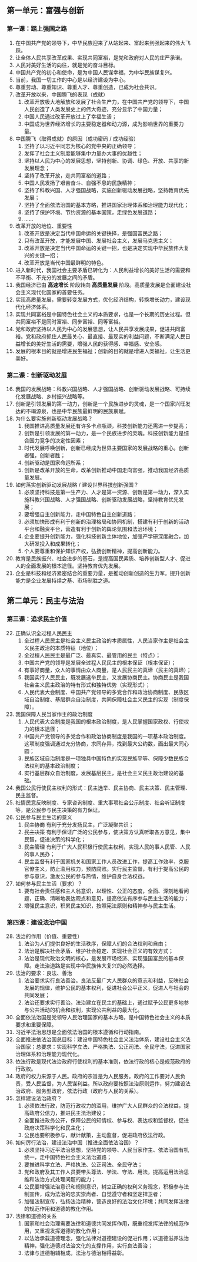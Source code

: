 ## 第一单元：富强与创新

### 第一课：踏上强国之路

1. 在中国共产党的领导下，中华民族迎来了从站起来、富起来到强起来的伟大飞跃。
2. 让全体人民共享改革成果、实现共同富裕，是党和政府对人民的庄严承诺。
3. 人民对美好生活的向往，就是党的奋斗目标。
4. 中国共产党的初心和使命，是为中国人民谋幸福，为中华民族谋复兴。
5. 当前，我国一切工作的中心是以经济建设为中心。
6. 尊重劳动、尊重知识、尊重人才、尊重创造，已成为社会共识。
7. 改革开放以来，中国腾飞的表现（成就）
   1. 改革开放极大地解放和发展了社会生产力，在中国共产党的领导下，中国人民创造了人类发展史上的伟大奇迹，充分显示了中国力量；
   2. 中国人民通过改革开放过上了幸福生活；
   3. 中国成为世界经济增长的主要稳定器和动力源，成为影响世界的重要力量。
8. 中国腾飞（取得成就）的原因（成功密码 / 成功经验）
   1. 坚持了以习近平同志为核心的党中央的正确领导；
   2. 发挥了社会主义制度能够集中力量办大事的优越性；
   3. 坚持以人民为中心的发展思想，坚持创新、协调、绿色、开放、共享的新发展理念；
   4. 坚持了改革开放，走共同富裕的道路；
   5. 中国人民发扬了艰苦奋斗、自强不息的民族精神；
   6. 坚持了科教兴国、人才强国战略，实施创新驱动发展战略，坚持教育优先发展；
   7. 坚持了全面依法治国的基本方略，推进国家治理体系和治理能力现代化；
   8. 坚持了保护环境、节约资源的基本国策，走绿色发展道路；
   9. ……
9. 改革开放的地位、重要性
   1. 改革开放是决定当代中国命运的关键抉择，是强国富民之路；
   2. 只有改革开放，才能发展中国、发展社会主义，发展马克思主义；
   3. 改革开放是决定当代中国命运的关键一招，也是决定实现中华民族伟大复兴的关键一招；
   4. 改革开放是当代中国最鲜明的特色。
10. 进入新时代，我国社会主要矛盾已转化为：人民利益增长的美好生活的需要和不平衡、不充分的发展之间的矛盾。
11. 我国经济已由 **高速增长** 阶段转向 **高质量发展** 阶段。高质量发展是全面建设社会主义现代化国家的首要任务。
12. 实现高质量发展，需要转变发展方式，优化经济结构，转换增长动力，建设现代化经济体系。
13. 实现共同富裕是中国特色社会主义的本质要求，也是一个长期的历史过程。但共同富裕不是同时富裕、同步富裕、同等富裕。
14. 党和政府坚持以人民为中心的发展思想，让人民共享发展成果，促进共同富裕。党和政府抓住人民最关心、最直接、最现实的利益问题，不断满足人民日益增长的美好生活的需要，增强人民的获得感、幸福感、安全感。
15. 发展的根本目的就是增进民生福祉；创新的目的就是增进人类福祉，让生活更美好。

### 第二课：创新驱动发展

16. 我国的发展战略：科教兴国战略、人才强国战略、创新驱动发展战略、可持续化发展战略、乡村振兴战略等。
17. 创新是引领发展的第一动力，创新是一个民族进步的灵魂，是一个国家兴旺发达的不竭源泉，也是中华民族最鲜明的民族禀赋。
18. 为什么要实施创新驱动发展战略？
    1. 我国推进高质量发展还有许多卡点瓶颈，科技创新能力还需进一步提高；
    2. 创新是引领发展的第一动力，是一个民族进步的灵魂。科技创新能力是综合国力竞争的决定性因素；
    3. 时代发展呼唤创新，创新已经成为世界主要国家的发展战略的重心。创新者强，创新者胜；
    4. 创新驱动是国家命运所系；
    5. 创新是改革开放的生命，改革创新推动中国走向富强，推动我国经济高质量发展。
19. 如何落实创新驱动发展战略 / 建设世界科技创新强国？
    1. 必须坚持科技是第一生产力、人才是第一资源、创新是第一动力，深入实施科教兴国战略、人才强国战略、创新驱动发展战略，坚持教育优先发展；
    2. 要增强自主创新能力，走中国特色自主创新道路；
    3. 必须加快形成有利于创新的治理格局和协同机制，搭建有利于创新的活动平台和融资平台，营造有利于创新的舆论氛围和法治环境；
    4. 企业要提升创新能力，强化科技创新主体地位，加强产学研深度融合，加大研发投入和成果转化；
    5. 个人要尊重和保护知识产权，弘扬创新精神，提高创新能力。
20. 教育是民族振兴、社会进步的基石，是提高国民素质、培养创新型人才、促进人的全面发展的根本途径。坚持教育优先发展。
21. 企业是科技和经济紧密结合的重要力量，是推动创新创造的生力军。提升创新能力是企业发展持续之基、市场制胜之道。

## 第二单元：民主与法治

### 第三课：追求民主价值

22. 正确认识全过程人民民主
    1. 全过程人民民主是社会主义民主政治的本质属性，人民当家作主是社会主义民主政治的本质特征（地位）；
    2. 全过程人民民主是最广泛、最真实、最管用的民主（特点）；
    3. 中国共产党的领导是发展全过程人民民主的根本保证（根本保证）；
    4. 有事好商量，众人的事情由众人商量，是人民民主的真谛（民主的真谛）；
    5. 我国实行人民民主，既发展选举民主，又发展协商民主。协商民主是我国社会主义民主政治的特有形式和独特优势（实现形式）；
    6. 人民代表大会制度、中国共产党领导的多党合作和政治协商制度、民族区域自治制度、基层群众自治制度，共同保障社会主义民主的实现（制度保障）。
23. 我国保障人民当家作主的政治制度
    1. 人民代表大会制度是我国的根本政治制度，是人民掌握国家政权、行使权力的根本途径；
    2. 中国共产党领导的多党合作和政治协商制度是我国的一项基本政治制度。这项制度强调通过充分协商，求同存异，找到最大公约数，画出最大同心圆；
    3. 民族区域自治制度是一项独具中国特色的实现民族平等、保障少数民族合法权利的基本政治制度；
    4. 实行基层群众自治制度，发展基层民主，是社会主义民主政治建设的基础。
24. 我国公民行使民主权利的形式：民主选举、民主协商、民主决策、民主管理、民主监督。
25. 社情民意反映制度、专家咨询制度、重大事项社会公示制度、社会听证制度等，是公民参与民主决策的有力保证。
26. 公民参与民主生活的意义
    1. ~~民主协商~~ 有利于充分发扬民主，广泛凝聚共识；
    2. ~~民主决策~~ 有利于保证广泛的公民参与，使决策方认真听取各方意见，集中民智，促进决策的科学化；
    3. ~~民主管理~~ 有利于广大人民积极行使民主权利，实现人民的事人民管、人民的事人民办；
    4. 民主监督有利于国家机关和国家工作人员改进工作，提高工作效率，克服官僚主义，防止滥用权力，预防腐败。实行民主监督，有利于提高公民的参与意识，激发公民的参与热情，维护自身合法权益。
27. 如何参与民主生活（要求）？
    1. 要有社会责任感和主人翁意识，以理性、公正的态度，全面、深刻地看问题，正确、清晰地表达观点和意见，提高依法有序参与民主生活的能力；
    2. 增强民主意识，积累民主知识，按照宪法原则和精神参与民主生活。

### 第四课：建设法治中国

28. 法治的作用（价值、重要性）
    1. 法治为人们提供良好的生活秩序，保障人们的合法权利和自由；
    2. 法治是解决社会矛盾、维护社会稳定、实现社会正义的有效方式；
    3. 法治是现代政治文明的核心，是发展市场经济、实现强国富民的基本保障。走法治道路是实现中华民族伟大复兴的必然选择。
29. 法治的要求：良法、善治
    1. 法治要求实行良法善治。良法反最广大人民群众的意志和利益，反映社会发展的规律，维护公民的基本权利，促进社会公平正义，促进人与社会的共同发展；
    2. 法治还要求实行善治。法治建立在民主的基础上，通过赋予公民更多地参与公共活动的机会和权利，实现公共利益的最大化。
30. 全面依法治国是党领导人民治理国家的基本方略，是中国特色社会主义的本质要求和重要保障。
31. 习近平法治思想是全面依法治国的根本遵循和行动指南。
32. 全面推进依法治国总目标：建设中国特色社会主义法治体系，建设社会主义法治国家；总要求：实现科学立法、严格执法、公正司法、全民守法，促进国家治理体系和治理能力现代化。
33. 依法行政是现代法治政府行使权利的基本准则，依法行政的核心是规范政府的行政权。
34. 政府的权力来源于人民。政府的宗旨是为人民服务。政府的工作要对人民负责，受人民监督，为人民谋利益。所以政府要按照法治原则运作，努力建设法治政府、服务型政府，依法行政（政府与人民的关系）。
35. 怎样建设法治政府？
    1. 必须依法行政，防范行政权力的滥用，维护广大人民群众的合法权益，提高政府公信力，推进民主法治建设；
    2. 全面推进政务公开，保障公民的知情权、参与权、表达权和监督权，促进政府决策科学化和民主化；
    3. 公民也要积极参与，献计献策，主动监督，促进政府依法行政。
36. 如何厉行法治，建设法治中国（推进全面依法治国）？
    1. 必须坚持习近平法治思想，坚持党的领导、人民当家作主、依法治国有机统一，走中国特色社会主义法治道路；
    2. 要推进科学立法、严格执法、公正司法、全民守法；
    3. 党和政府及其工作人员要带头尊法、学法、守法、用法，提高运用法治思维和法治方式处理问题的能力；
    4. 公民要增强法治意识和规则意识，树立正确的权利义务观念，积极参与法制宣传，成为法治的忠实崇尚者、自觉遵守者和坚定捍卫者；
    5. 加强法制宣传，弘扬法治精神，营造良好的法治文化环境；共同发挥法律的规范作用和道德的教化作用。
37. 法律和道德的关系
    1. 国家和社会治理需要法律和道德共同发挥作用，既重视发挥法律的规范作用，又重视发挥道德的教化作用；
    2. 以法治承载道德理念，强化法律对道德建设的促进作用；以道德滋养法治精神，强化道德对法治文化的支撑作用，实行良法善治；
    3. 法律与道德相辅相成，法治与德治相得益彰。
